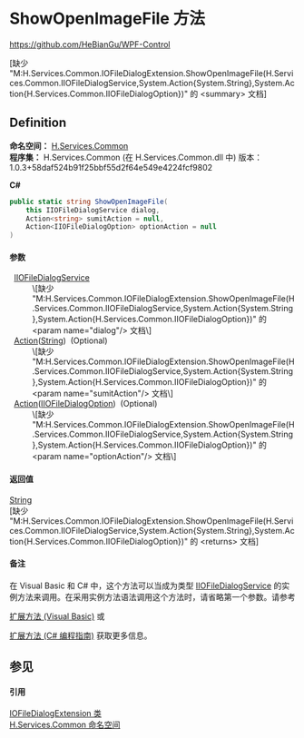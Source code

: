 # ShowOpenImageFile 方法
https://github.com/HeBianGu/WPF-Control

\[缺少 "M:H.Services.Common.IOFileDialogExtension.ShowOpenImageFile(H.Services.Common.IIOFileDialogService,System.Action{System.String},System.Action{H.Services.Common.IIOFileDialogOption})" 的 &lt;summary&gt; 文档\]



## Definition
**命名空间：** <a href="b9cdd84f-6623-a51a-f53b-465103ced202">H.Services.Common</a>  
**程序集：** H.Services.Common (在 H.Services.Common.dll 中) 版本：1.0.3+58daf524b91f25bbf55d2f64e549e4224fcf9802

**C#**
``` C#
public static string ShowOpenImageFile(
	this IIOFileDialogService dialog,
	Action<string> sumitAction = null,
	Action<IIOFileDialogOption> optionAction = null
)
```



#### 参数
<dl><dt>  <a href="bcdcc301-223d-0d36-5ba1-0ddfb1c22deb">IIOFileDialogService</a></dt><dd>\[缺少 "M:H.Services.Common.IOFileDialogExtension.ShowOpenImageFile(H.Services.Common.IIOFileDialogService,System.Action{System.String},System.Action{H.Services.Common.IIOFileDialogOption})" 的 &lt;param name="dialog"/&gt; 文档\]</dd><dt>  <a href="https://learn.microsoft.com/dotnet/api/system.action-1" target="_blank" rel="noopener noreferrer">Action</a>(<a href="https://learn.microsoft.com/dotnet/api/system.string" target="_blank" rel="noopener noreferrer">String</a>)  (Optional)</dt><dd>\[缺少 "M:H.Services.Common.IOFileDialogExtension.ShowOpenImageFile(H.Services.Common.IIOFileDialogService,System.Action{System.String},System.Action{H.Services.Common.IIOFileDialogOption})" 的 &lt;param name="sumitAction"/&gt; 文档\]</dd><dt>  <a href="https://learn.microsoft.com/dotnet/api/system.action-1" target="_blank" rel="noopener noreferrer">Action</a>(<a href="dbba0ef6-7464-9818-c02e-72d0ea3a9446">IIOFileDialogOption</a>)  (Optional)</dt><dd>\[缺少 "M:H.Services.Common.IOFileDialogExtension.ShowOpenImageFile(H.Services.Common.IIOFileDialogService,System.Action{System.String},System.Action{H.Services.Common.IIOFileDialogOption})" 的 &lt;param name="optionAction"/&gt; 文档\]</dd></dl>

#### 返回值
<a href="https://learn.microsoft.com/dotnet/api/system.string" target="_blank" rel="noopener noreferrer">String</a>  
\[缺少 "M:H.Services.Common.IOFileDialogExtension.ShowOpenImageFile(H.Services.Common.IIOFileDialogService,System.Action{System.String},System.Action{H.Services.Common.IIOFileDialogOption})" 的 &lt;returns&gt; 文档\]

#### 备注
在 Visual Basic 和 C# 中，这个方法可以当成为类型 <a href="bcdcc301-223d-0d36-5ba1-0ddfb1c22deb">IIOFileDialogService</a> 的实例方法来调用。在采用实例方法语法调用这个方法时，请省略第一个参数。请参考 <a href="https://docs.microsoft.com/dotnet/visual-basic/programming-guide/language-features/procedures/extension-methods" target="_blank" rel="noopener noreferrer">

扩展方法 (Visual Basic)</a> 或 <a href="https://docs.microsoft.com/dotnet/csharp/programming-guide/classes-and-structs/extension-methods" target="_blank" rel="noopener noreferrer">

扩展方法 (C# 编程指南)</a> 获取更多信息。

## 参见


#### 引用
<a href="de3cfc7b-67a4-a14b-9096-9f9f1638b11a">IOFileDialogExtension 类</a>  
<a href="b9cdd84f-6623-a51a-f53b-465103ced202">H.Services.Common 命名空间</a>  
